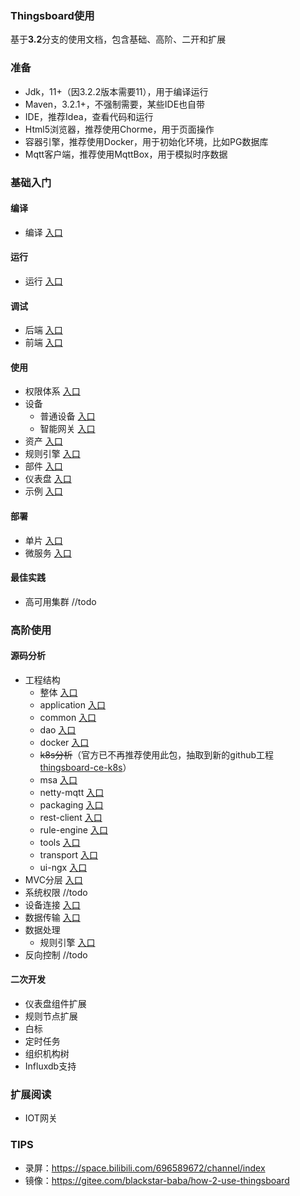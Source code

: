 ### Thingsboard使用
基于**3.2**分支的使用文档，包含基础、高阶、二开和扩展

### 准备
- Jdk，11+（因3.2.2版本需要11），用于编译运行
- Maven，3.2.1+，不强制需要，某些IDE也自带
- IDE，推荐Idea，查看代码和运行
- Html5浏览器，推荐使用Chorme，用于页面操作
- 容器引擎，推荐使用Docker，用于初始化环境，比如PG数据库
- Mqtt客户端，推荐使用MqttBox，用于模拟时序数据

### 基础入门
#### 编译
- 编译 [入口](doc/编译/编译.md)

#### 运行
- 运行 [入口](doc/运行/运行.md)

#### 调试
- 后端 [入口](doc/调试/后端.md)
- 前端 [入口](doc/调试/前端.md)

#### 使用
-  权限体系 [入口](doc/使用/权限体系.md)
-  设备
	-  普通设备  [入口](doc/使用/普通设备.md)
	-  智能网关  [入口](doc/使用/智能网关.md)
-  资产 [入口](doc/使用/资产.md)
-  规则引擎 [入口](doc/使用/规则引擎.md)
-  部件 [入口](doc/使用/部件.md)
-  仪表盘 [入口](doc/使用/仪表盘.md)
-  示例 [入口](doc/使用/示例.md)

#### 部署
- 单片 [入口](doc/部署/单片.md)
- 微服务 [入口](doc/部署/微服务.md)

#### 最佳实践
- 高可用集群 //todo

### 高阶使用

#### 源码分析
- 工程结构
  - 整体 [入口](doc/工程/整体.md)
  - application  [入口](doc/工程/application.md)
  - common  [入口](doc/工程/common.md)
  - dao  [入口](doc/工程/dao.md)
  - docker  [入口](doc/工程/docker.md)
  - ~~k8s分析~~（官方已不再推荐使用此包，抽取到新的github工程 [thingsboard-ce-k8s](https://github.com/thingsboard/thingsboard-ce-k8s)）
  - msa  [入口](doc/工程/msa.md)
  - netty-mqtt  [入口](doc/工程/netty-mqtt.md)
  - packaging  [入口](doc/工程/packaging.md)
  - rest-client  [入口](doc/工程/rest-client.md)
  - rule-engine  [入口](doc/工程/rule-engine.md)
  - tools  [入口](doc/工程/tools.md)
  - transport  [入口](doc/工程/transport.md)
  - ui-ngx  [入口](doc/工程/ui-ngx.md)
- MVC分层 [入口](doc/分析/MVC分层.md)
- 系统权限 //todo
- 设备连接 [入口](doc/分析/设备连接.md)
- 数据传输 [入口](doc/分析/数据传输.md)
- 数据处理
  - 规则引擎 [入口](doc/分析/规则引擎.md)
- 反向控制 //todo

#### 二次开发
- 仪表盘组件扩展
- 规则节点扩展
- 白标
- 定时任务
- 组织机构树
- Influxdb支持


### 扩展阅读
- IOT网关


### TIPS

- 录屏：https://space.bilibili.com/696589672/channel/index
- 镜像：https://gitee.com/blackstar-baba/how-2-use-thingsboard







